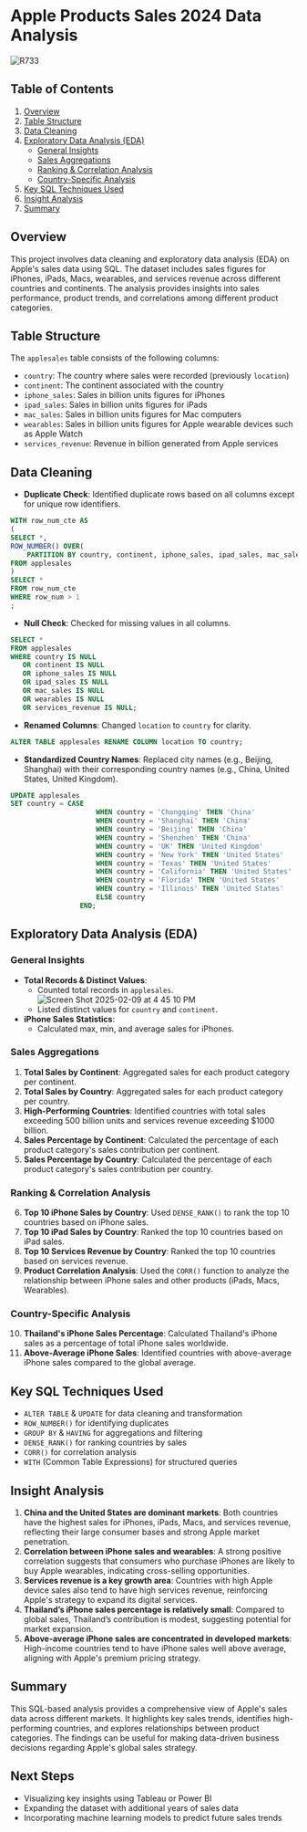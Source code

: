 # Apple Products Sales 2024 Data Analysis
![R733](https://github.com/user-attachments/assets/4c06892e-6a31-450d-9f72-5750b648d9db)
## Table of Contents
1. [Overview](#overview)
2. [Table Structure](#table-structure)
3. [Data Cleaning](#data-cleaning)
4. [Exploratory Data Analysis (EDA)](#exploratory-data-analysis-eda)
   - [General Insights](#general-insights)
   - [Sales Aggregations](#sales-aggregations)
   - [Ranking & Correlation Analysis](#ranking--correlation-analysis)
   - [Country-Specific Analysis](#country-specific-analysis)
5. [Key SQL Techniques Used](#key-sql-techniques-used)
6. [Insight Analysis](#insight-analysis)
7. [Summary](#summary)

## Overview
This project involves data cleaning and exploratory data analysis (EDA) on Apple's sales data using SQL. The dataset includes sales figures for iPhones, iPads, Macs, wearables, and services revenue across different countries and continents. The analysis provides insights into sales performance, product trends, and correlations among different product categories.

## Table Structure
The `applesales` table consists of the following columns:
- `country`: The country where sales were recorded (previously `location`)
- `continent`: The continent associated with the country
- `iphone_sales`: Sales in billion units figures for iPhones
- `ipad_sales`: Sales in billion units figures for iPads
- `mac_sales`: Sales in billion units figures for Mac computers
- `wearables`: Sales in billion units figures for Apple wearable devices such as Apple Watch
- `services_revenue`: Revenue in billion generated from Apple services

## Data Cleaning
- **Duplicate Check**: Identified duplicate rows based on all columns except for unique row identifiers.
```sql
WITH row_num_cte AS 
(
SELECT *,
ROW_NUMBER() OVER(
	PARTITION BY country, continent, iphone_sales, ipad_sales, mac_sales, wearables, services_revenue) AS row_num
FROM applesales
)
SELECT *
FROM row_num_cte
WHERE row_num > 1
;
```
- **Null Check**: Checked for missing values in all columns.
```sql
SELECT *
FROM applesales
WHERE country IS NULL
   OR continent IS NULL
   OR iphone_sales IS NULL
   OR ipad_sales IS NULL
   OR mac_sales IS NULL
   OR wearables IS NULL
   OR services_revenue IS NULL;
```
- **Renamed Columns**: Changed `location` to `country` for clarity.
```sql
ALTER TABLE applesales RENAME COLUMN location TO country;
```
- **Standardized Country Names**: Replaced city names (e.g., Beijing, Shanghai) with their corresponding country names (e.g., China, United States, United Kingdom).
```sql
UPDATE applesales
SET country = CASE 
                     WHEN country = 'Chongqing' THEN 'China'
                     WHEN country = 'Shanghai' THEN 'China'
					 WHEN country = 'Beijing' THEN 'China'
					 WHEN country = 'Shenzhen' THEN 'China'
					 WHEN country = 'UK' THEN 'United Kingdom'
                     WHEN country = 'New York' THEN 'United States'
                     WHEN country = 'Texas' THEN 'United States'
					 WHEN country = 'California' THEN 'United States'
					 WHEN country = 'Florida' THEN 'United States'
					 WHEN country = 'Illinois' THEN 'United States'
                     ELSE country
                 END;
```

## Exploratory Data Analysis (EDA)
### General Insights
- **Total Records & Distinct Values**:
  - Counted total records in `applesales`.
![Screen Shot 2025-02-09 at 4 45 10 PM](https://github.com/user-attachments/assets/3a572935-9ec5-4cb9-bee7-daf4afc699b0)
  - Listed distinct values for `country` and `continent`.
- **iPhone Sales Statistics**:
  - Calculated max, min, and average sales for iPhones.

### Sales Aggregations
1. **Total Sales by Continent**: Aggregated sales for each product category per continent.
2. **Total Sales by Country**: Aggregated sales for each product category per country.
3. **High-Performing Countries**: Identified countries with total sales exceeding 500 billion units and services revenue exceeding $1000 billion.
4. **Sales Percentage by Continent**: Calculated the percentage of each product category's sales contribution per continent.
5. **Sales Percentage by Country**: Calculated the percentage of each product category's sales contribution per country.

### Ranking & Correlation Analysis
6. **Top 10 iPhone Sales by Country**: Used `DENSE_RANK()` to rank the top 10 countries based on iPhone sales.
7. **Top 10 iPad Sales by Country**: Ranked the top 10 countries based on iPad sales.
8. **Top 10 Services Revenue by Country**: Ranked the top 10 countries based on services revenue.
9. **Product Correlation Analysis**: Used the `CORR()` function to analyze the relationship between iPhone sales and other products (iPads, Macs, Wearables).

### Country-Specific Analysis
10. **Thailand's iPhone Sales Percentage**: Calculated Thailand's iPhone sales as a percentage of total iPhone sales worldwide.
11. **Above-Average iPhone Sales**: Identified countries with above-average iPhone sales compared to the global average.

## Key SQL Techniques Used
- `ALTER TABLE` & `UPDATE` for data cleaning and transformation
- `ROW_NUMBER()` for identifying duplicates
- `GROUP BY` & `HAVING` for aggregations and filtering
- `DENSE_RANK()` for ranking countries by sales
- `CORR()` for correlation analysis
- `WITH` (Common Table Expressions) for structured queries

## Insight Analysis
1. **China and the United States are dominant markets**: Both countries have the highest sales for iPhones, iPads, Macs, and services revenue, reflecting their large consumer bases and strong Apple market penetration.
2. **Correlation between iPhone sales and wearables**: A strong positive correlation suggests that consumers who purchase iPhones are likely to buy Apple wearables, indicating cross-selling opportunities.
3. **Services revenue is a key growth area**: Countries with high Apple device sales also tend to have high services revenue, reinforcing Apple's strategy to expand its digital services.
4. **Thailand’s iPhone sales percentage is relatively small**: Compared to global sales, Thailand’s contribution is modest, suggesting potential for market expansion.
5. **Above-average iPhone sales are concentrated in developed markets**: High-income countries tend to have iPhone sales well above average, aligning with Apple's premium pricing strategy.

## Summary
This SQL-based analysis provides a comprehensive view of Apple's sales data across different markets. It highlights key sales trends, identifies high-performing countries, and explores relationships between product categories. The findings can be useful for making data-driven business decisions regarding Apple's global sales strategy.

## Next Steps
- Visualizing key insights using Tableau or Power BI
- Expanding the dataset with additional years of sales data
- Incorporating machine learning models to predict future sales trends
